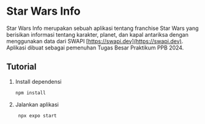 # Star Wars Info

Star Wars Info merupakan sebuah aplikasi tentang franchise Star Wars yang berisikan informasi tentang karakter, planet, dan kapal antariksa dengan menggunakan data dari SWAPI [https://swapi.dev](https://swapi.dev). Aplikasi dibuat sebagai pemenuhan Tugas Besar Praktikum PPB 2024.

## Tutorial
1. Install dependensi

   ```bash
   npm install
   ```

2. Jalankan aplikasi

   ```bash
    npx expo start
   ```

